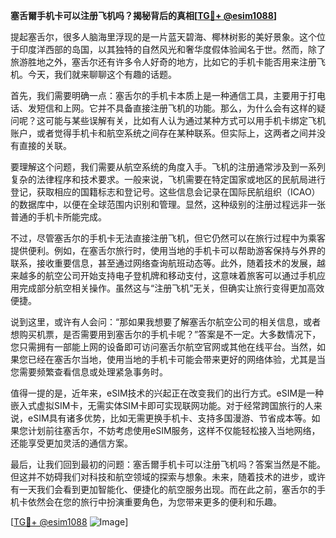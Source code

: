 **塞舌爾手机卡可以注册飞机吗？揭秘背后的真相[[TG💪+ @esim1088](https://t.me/s/esim1088)]**

提起塞舌尔，很多人脑海里浮现的是一片蓝天碧海、椰林树影的美好景象。这个位于印度洋西部的岛国，以其独特的自然风光和奢华度假体验闻名于世。然而，除了旅游胜地之外，塞舌尔还有许多令人好奇的地方，比如它的手机卡能否用来注册飞机。今天，我们就来聊聊这个有趣的话题。

首先，我们需要明确一点：塞舌尔的手机卡本质上是一种通信工具，主要用于打电话、发短信和上网。它并不具备直接注册飞机的功能。那么，为什么会有这样的疑问呢？这可能与某些误解有关，比如有人认为通过某种方式可以用手机卡绑定飞机账户，或者觉得手机卡和航空系统之间存在某种联系。但实际上，这两者之间并没有直接的关联。

要理解这个问题，我们需要从航空系统的角度入手。飞机的注册通常涉及到一系列复杂的法律程序和技术要求。一般来说，飞机需要在特定国家或地区的民航局进行登记，获取相应的国籍标志和登记号。这些信息会记录在国际民航组织（ICAO）的数据库中，以便在全球范围内识别和管理。显然，这种级别的注册过程远非一张普通的手机卡所能完成。

不过，尽管塞舌尔的手机卡无法直接注册飞机，但它仍然可以在旅行过程中为乘客提供便利。例如，在塞舌尔旅行时，使用当地的手机卡可以帮助游客保持与外界的联系，接收重要信息，甚至通过网络查询航班动态等。此外，随着技术的发展，越来越多的航空公司开始支持电子登机牌和移动支付，这意味着旅客可以通过手机应用完成部分航空相关操作。虽然这与“注册飞机”无关，但确实让旅行变得更加高效便捷。

说到这里，或许有人会问：“那如果我想要了解塞舌尔航空公司的相关信息，或者想购买机票，是否需要用到塞舌尔的手机卡呢？”答案是不一定。大多数情况下，您只需拥有一部能上网的设备即可访问塞舌尔航空官网或其他在线平台。当然，如果您已经在塞舌尔当地，使用当地的手机卡可能会带来更好的网络体验，尤其是当您需要频繁查看信息或处理紧急事务时。

值得一提的是，近年来，eSIM技术的兴起正在改变我们的出行方式。eSIM是一种嵌入式虚拟SIM卡，无需实体SIM卡即可实现联网功能。对于经常跨国旅行的人来说，eSIM具有诸多优势，比如无需更换手机卡、支持多国漫游、节省成本等。如果您计划前往塞舌尔，不妨考虑使用eSIM服务，这样不仅能轻松接入当地网络，还能享受更加灵活的通信方案。

最后，让我们回到最初的问题：塞舌爾手机卡可以注册飞机吗？答案当然是不能。但这并不妨碍我们对科技和航空领域的探索与想象。未来，随着技术的进步，或许有一天我们会看到更加智能化、便捷化的航空服务出现。而在此之前，塞舌尔的手机卡依然会在您的旅行中扮演重要角色，为您带来更多的便利和乐趣。

[[TG💪+ @esim1088](https://t.me/s/esim1088) ![Image](https://i.postimg.cc/4NQfJmqS/Snipaste-2025-05-13-00-14-12.png)]